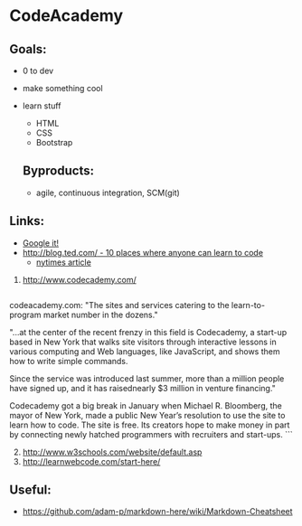 CodeAcademy
===========



Goals:
------

- 0 to dev
- make something cool
- learn stuff
  - HTML
  - CSS
  - Bootstrap


  Byproducts:
  -----------
  -  agile, continuous integration, SCM(git)


Links: 
------

- [Google it!](http://lmgtfy.com/?q=learn+to+code+websites)
- [http://blog.ted.com/ - 10 places where anyone can learn to code](http://blog.ted.com/2013/01/29/10-places-where-anyone-can-learn-to-code/)
  - [nytimes article](http://www.nytimes.com/2012/03/28/technology/for-an-edge-on-the-internet-computer-code-gains-a-following.html?_r=0)

1. http://www.codecademy.com/
    ```
codeacademy.com:
  "The sites and services catering to the learn-to-program market number in the dozens." 

  "...at the center of the recent frenzy in this field is Codecademy, a start-up based 
  in New York that walks site visitors through interactive lessons in various computing
  and Web languages, like JavaScript, and shows them how to write simple commands.

  Since the service was introduced last summer, more than a million people have signed 
  up, and it has raisednearly $3 million in venture financing."
  
  Codecademy got a big break in January when Michael R. Bloomberg, the mayor of New York, 
  made a public New Year’s resolution to use the site to learn how to code. The site is free. 
  Its creators hope to make money in part by connecting newly hatched programmers with 
  recruiters and start-ups.
    ```

2. http://www.w3schools.com/website/default.asp
3. http://learnwebcode.com/start-here/

Useful: 
-------
-  https://github.com/adam-p/markdown-here/wiki/Markdown-Cheatsheet
